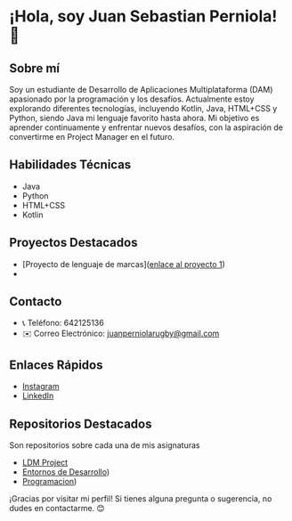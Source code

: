 # ¡Hola, soy Juan Sebastian Perniola! 👋

## Sobre mí
Soy un estudiante de Desarrollo de Aplicaciones Multiplataforma (DAM) apasionado por la programación y los desafíos. Actualmente estoy explorando diferentes tecnologías, incluyendo Kotlin, Java, HTML+CSS y Python, siendo Java mi lenguaje favorito hasta ahora. Mi objetivo es aprender continuamente y enfrentar nuevos desafíos, con la aspiración de convertirme en Project Manager en el futuro.

## Habilidades Técnicas
- Java
- Python
- HTML+CSS
- Kotlin

## Proyectos Destacados
- [Proyecto de lenguaje de marcas]([enlace al proyecto 1](https://github.com/JSebastian123/LDM/tree/main/Act20))
- 
## Contacto
- 📞 Teléfono: 642125136
- ✉️ Correo Electrónico: juanperniolarugby@gmail.com

## Enlaces Rápidos
- [Instagram](https://www.instagram.com/juan_perniola)
- [LinkedIn](https://www.linkedin.com/in/juan-sebastian-perniola-55619a156/)

## Repositorios Destacados
Son repositorios sobre cada una de mis asignaturas
- [LDM Project](https://github.com/JSebastian123/LDM.git)
- [Entornos de Desarrollo](https://github.com/JSebastian123/EntornosDeDesarrollo.git))
- [Programacion](https://github.com/JSebastian123/programacion.git))


¡Gracias por visitar mi perfil! Si tienes alguna pregunta o sugerencia, no dudes en contactarme. 😊
